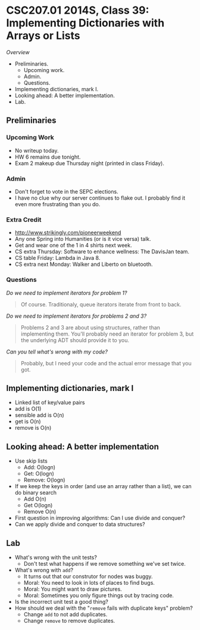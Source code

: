 CSC207.01 2014S, Class 39: Implementing Dictionaries with Arrays or Lists
=========================================================================

_Overview_

* Preliminaries.
    * Upcoming work.
    * Admin.
    * Questions.
* Implementing dictionaries, mark I.
* Looking ahead: A better implementation.
* Lab.

Preliminaries
-------------

### Upcoming Work

* No writeup today.
* HW 6 remains due tonight.
* Exam 2 makeup due Thursday night (printed in class Friday).

### Admin

* Don't forget to vote in the SEPC elections.
* I have no clue why our server continues to flake out.  I probably find it 
  even more frustrating than you do.

### Extra Credit

* <http://www.strikingly.com/pioneerweekend>
* Any one Spring into Humanities (or is it vice versa) talk.
* Get and wear one of the 1 in 4 shirts next week.
* CS extra Thursday: Software to enhance wellness: The DavisJan team.
* CS table Friday: Lambda in Java 8.
* CS extra next Monday: Walker and Liberto on bluetooth.

### Questions

_Do we need to implement iterators for problem 1?_

> Of course.  Traditionaly, queue iterators iterate from front to back.

_Do we need to implement iterators for problems 2 and 3?_

> Problems 2 and 3 are about using structures, rather than implementing them.
  You'll probably need an iterator for problem 3, but the underlying ADT should
  provide it to you.

_Can you tell what's wrong with my code?_

> Probably, but I need your code and the actual error message that you got.

Implementing dictionaries, mark I
---------------------------------

* Linked list of key/value pairs
* add is O(1)
* sensible add is O(n)
* get is O(n)
* remove is O(n)

Looking ahead: A better implementation
--------------------------------------

* Use skip lists
    * Add: O(logn)
    * Get: O(logn)
    * Remove: O(logn)
* If we keep the keys in order (and use an array rather than a list), we can 
  do binary search
    * Add O(n)
    * Get O(logn)
    * Remove O(n)
* First question in improving algorithms: Can I use divide and conquer?
* Can we apply divide and conquer to data structures?

Lab
---

* What's wrong with the unit tests?
    * Don't test what happens if we remove something we've set twice.
* What's wrong with `add`?
    * It turns out that our construtor for nodes was buggy.
    * Moral: You need to look in lots of places to find bugs.
    * Moral: You might want to draw pictures.
    * Moral: Sometimes you only figure things out by tracing code.
* Is the incorrect unit test a good thing?
* How should we deal with the "`remove` fails with duplicate keys" problem?
    * Change `add` to not add duplicates.
    * Change `remove` to remove duplicates.
